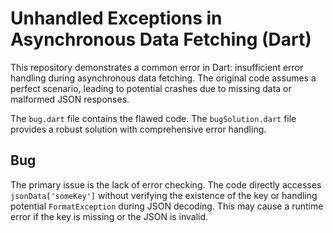 # Unhandled Exceptions in Asynchronous Data Fetching (Dart)

This repository demonstrates a common error in Dart: insufficient error handling during asynchronous data fetching. The original code assumes a perfect scenario, leading to potential crashes due to missing data or malformed JSON responses.

The `bug.dart` file contains the flawed code.  The `bugSolution.dart` file provides a robust solution with comprehensive error handling.

## Bug

The primary issue is the lack of error checking. The code directly accesses `jsonData['someKey']` without verifying the existence of the key or handling potential `FormatException` during JSON decoding. This may cause a runtime error if the key is missing or the JSON is invalid.